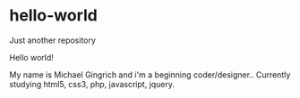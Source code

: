 # hello-world
Just another repository

Hello world!

My name is Michael Gingrich and i'm a beginning coder/designer..
Currently studying html5, css3, php, javascript, jquery.
